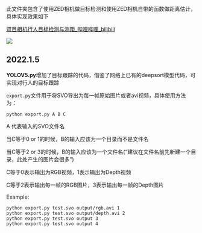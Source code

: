 此文件夹包含了使用ZED相机做目标检测和使用ZED相机自带的函数做距离估计，具体实现效果如下

[双目相机行人目标检测与测距_哔哩哔哩_bilibili](https://www.bilibili.com/video/BV1mS4y1D7Hp#reply96985235184)

![](https://github.com/sunyuan789/Autonomous-vehicles-implementation-L1/blob/main/objection/demo.png)

## **2022.1.5**

**YOLOV5.py**增加了目标跟踪的代码，借鉴了网络上已有的deepsort模型代码，可实现对行人的目标跟踪

`export.py`文件用于将SVO导出为每一帧原始图片或者avi视频，具体使用方法为：

`python export.py A B C`

A 代表输入的SVO文件名

当C等于0 or 1的时候，B的输入应该为一个目录而不是文件名

当C等于2 or 3的时候，B的输入应该为一个文件名(“建议在文件名前先新建一个目录，此处产生的图片会很多”)

C等于0表示输出为RGB视频，1表示输出为Depth视频

C等于2表示输出每一帧的RGB图片，3表示输出每一帧的Depth图片

Example: 

```shell
python export.py test.svo output/rgb.avi 1
python export.py test.svo output/depth.avi 2
python export.py test.svo output 3
python export.py test.svo output 4
```





